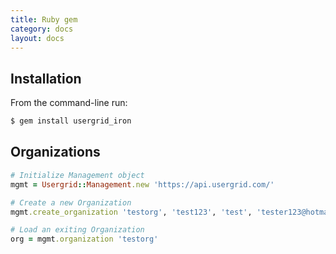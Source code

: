 ```yaml
---
title: Ruby gem
category: docs
layout: docs
---
```


Installation
------------

From the command-line run:

```bash
$ gem install usergrid_iron
```

Organizations
-------------

````ruby
# Initialize Management object
mgmt = Usergrid::Management.new 'https://api.usergrid.com/'

# Create a new Organization
mgmt.create_organization 'testorg', 'test123', 'test', 'tester123@hotmail.com', 'test12345'

# Load an exiting Organization
org = mgmt.organization 'testorg'
````
